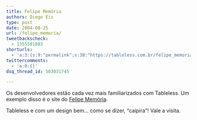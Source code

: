 ```yaml
---
title: Felipe Memória
authors: Diego Eis
type: post
date: 2004-08-25
url: /felipe_memoria/
tweetbackscheck:
  - 1355581803
shorturls:
  - 'a:3:{s:9:"permalink";s:38:"https://tableless.com.br/felipe_memoria";s:7:"tinyurl";s:26:"https://tinyurl.com/3rfpty9";s:4:"isgd";s:19:"https://is.gd/NDDIfp";}'
twittercomments:
  - 'a:0:{}'
dsq_thread_id: 503031745

---
```

Os desenvolvedores estão cada vez mais familiarizados com Tableless. Um exemplo disso é o site do [Felipe Memória][1].
              
Tableless e com um design bem&#8230; como se dizer, &#8220;caipira&#8221;! Vale a visita.

 [1]: https://www.fmemoria.com.br/